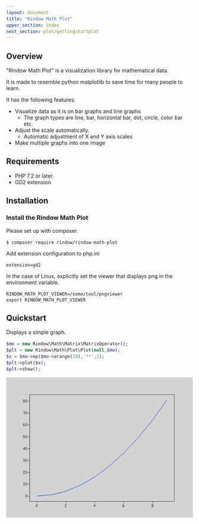 ```yaml
---
layout: document
title: "Rindow Math Plot"
upper_section: index
next_section: plot/gettingstartplot
---
```


Overview
--------
"Rindow Math Plot" is a visualization library for mathematical data.

It is made to resemble python matplotlib to save time for many people to learn.

It has the following features.

- Visualize data as it is on bar graphs and line graphs
    - The graph types are line, bar, horizontal bar, dot, circle, color bar etc.
- Adjust the scale automatically.
    - Automatic adjustment of X and Y axis scales
- Make multiple graphs into one image

Requirements
------------
- PHP 7.2 or later.
- GD2 extension

Installation
------------

### Install the Rindow Math Plot

Please set up with composer.

```shell
$ composer require rindow/rindow-math-plot
```

Add extension configuration to php.ini
```shell
extension=gd2
```

In the case of Linux, explicitly set the viewer that displays png in the environment variable.
```shell
RINDOW_MATH_PLOT_VIEWER=/some/tool/pngviewer
export RINDOW_MATH_PLOT_VIEWER
```

Quickstart
----------
Displays a simple graph.

```php
$mo = new Rindow\Math\Matrix\MatrixOperator();
$plt = new Rindow\Math\Plot\Plot(null,$mo);
$x = $mo->op($mo->arange(10),'**',2);
$plt->plot($x);
$plt->show();
```

![NDArray](images/quickstart.png)
